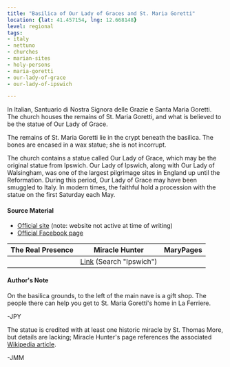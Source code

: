 ```yaml
---
title: "Basilica of Our Lady of Graces and St. Maria Goretti"
location: {lat: 41.457154, lng: 12.668148}
level: regional
tags:
- italy
- nettuno
- churches
- marian-sites
- holy-persons
- maria-goretti
- our-lady-of-grace
- our-lady-of-ipswich

---
```



In Italian, Santuario di Nostra Signora delle Grazie e Santa Maria Goretti.  The church houses the remains of St. Maria Goretti, and what is believed to be the statue of Our Lady of Grace.

The remains of St. Maria Goretti lie in the crypt beneath the basilica.  The bones are encased in a wax statue; she is not incorrupt.

The church contains a statue called Our Lady of Grace, which may be the original statue from Ipswich.  Our Lady of Ipswich, along with Our Lady of Walsingham, was one of the largest pilgrimage sites in England up until the Reformation.  During this period, Our Lady of Grace may have been smuggled to Italy.  In modern times, the faithful hold a procession with the statue on the first Saturday each May.

#### Source Material

* [Official site](http://www.santuarionettuno.it/) (note: website not active at time of writing)
* [Official Facebook page](https://www.facebook.com/profile.php?id=100069705631532)


| The Real Presence | Miracle Hunter | MaryPages |
| --- | --- | --- |
|  | [Link](https://www.miraclehunter.com/marian_apparitions/approved_apparitions/apparitions_1500-1599.html) (Search "Ipswich") |  |




#### Author's Note

On the basilica grounds, to the left of the main nave is a gift shop.  The people there can help you get to St. Maria Goretti's home in La Ferriere.

-JPY

The statue is credited with at least one historic miracle by St. Thomas More, but details are lacking; Miracle Hunter's page references the associated [Wikipedia article](https://en.wikipedia.org/wiki/Our_Lady_of_Ipswich).

-JMM




